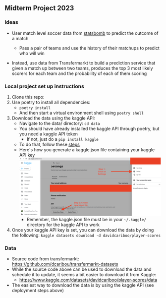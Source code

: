 ## Midterm Project 2023

### Ideas
- User match level soccer data from [statsbomb](https://github.com/statsbomb/open-data/blob/master/doc/Open%20Data%20Matches%20v3.0.0.pdf) to predict the outcome of a match
    - Pass a pair of teams and use the history of their matchups to predict who will win

- Instead, use data from Transfermarkt to build a prediction service that given a match up between two teams, produces the top 3 most likely scorers for each team and the probability of each of them scoring

### Local project set up instructions
1. Clone this repo: 
2. Use poetry to install all dependencies:
    - ```poetry install```
    - And then start a virtual environment shell using ```poetry shell```
3. Download the data using the kaggle API:
    - Navigate to the data/ directory: ```cd data```
    - You should have already installed the kaggle API through poetry, but you need a kaggle API token
        - If not, just do a ```pip install kaggle```
    - To do that, follow these [steps](https://www.kaggle.com/discussions/general/156610)
    - Here's how you generate a kaggle.json file containing your kaggle API key ![generate kaggle json](./kaggle-instructions.png)
        - Remember, the kaggle.json file must be in your ```~/.kaggle/``` directory for the kaggle API to work
4. Once your kaggle API key is set, you can download the data by doing the following: ```kaggle datasets download -d davidcariboo/player-scores```


### Data
- Source code from transfermarkt: https://github.com/dcaribou/transfermarkt-datasets
- While the source code above can be used to download the data and schedule it to update, it seems a bit easier to download it from Kaggle:
    - https://www.kaggle.com/datasets/davidcariboo/player-scores/data
- The easiest way to download the data is by using the kaggle API (see deployment steps above)

